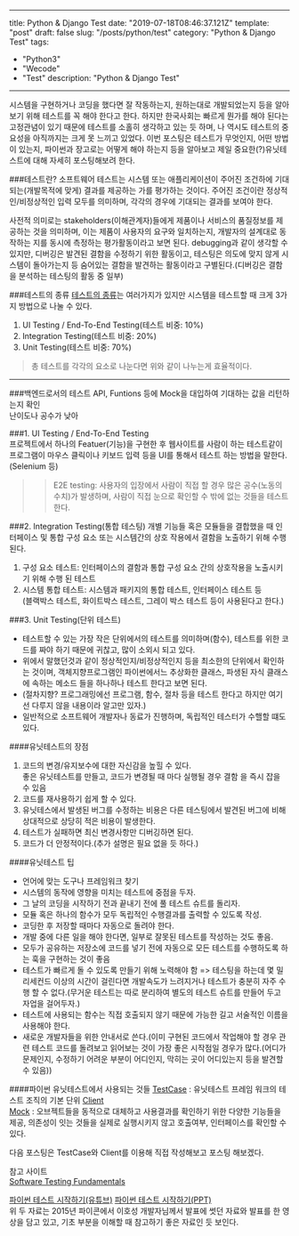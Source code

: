 ---
title: Python & Django Test 
date: "2019-07-18T08:46:37.121Z"
template: "post"
draft: false
slug: "/posts/python/test"
category: "Python & Django Test"
tags:
  - "Python3"
  - "Wecode"
  - "Test"
description: "Python & Django Test"

------

시스템을 구현하거나 코딩을 했다면 잘 작동하는지, 원하는대로 개발되었는지 등을 알아보기 위해 테스트를 꼭 해야 한다고 한다. 하지만 한국사회는 빠르게 뭔가를 해야 된다는 고정관념이 있기 때문에 테스트를 소홀히 생각하고 있는 듯 하며, 나 역시도 테스트의 중요성을 아직까지는 크게 못 느끼고 있었다. 이번 포스팅은 테스트가 무엇인지, 어떤 방법이 있는지, 파이썬과 장고로는 어떻게 해야 하는지 등을 알아보고 제일 중요한(?)유닛테스트에 대해 자세히 포스팅해보려 한다.

###테스트란?
소프트웨어 테스트는 시스템 또는 애플리케이션이 주어진 조건하에 기대되는(개발목적에 맞게) 결과를 제공하는 가를 평가하는 것이다. 주어진 조건이란 정상적인/비정상적인 입력 모두를 의미하며, 각각의 경우에 기대되는 결과를 보여야 한다. 

사전적 의미로는 stakeholders(이해관계자)들에게 제품이나 서비스의 품질정보를 제공하는 것을 의미하며, 이는 제품이 사용자의 요구와 일치하는지, 개발자의 설계대로 동작하는 지를 동시에 측정하는 평가활동이라고 보면 된다. debugging과 같이 생각할 수 있지만, 디버깅은 발견된 결함을 수정하기 위한 활동이고, 테스팅은 의도에 맞지 않게 시스템이 돌아가는지 등 숨어있는 결함을 발견하는 활동이라고 구별된다.(디버깅은 결함을 분석하는 테스팅의 활동 중 일부)

###테스트의 종류
[테스트의 종류](https://eehoeskrap.tistory.com/14)는 여러가지가 있지만 시스템을 테스트할 때 크게 3가지 방법으로 나눌 수 있다.

1. UI Testing / End-To-End Testing(테스트 비중: 10%)
2. Integration Testing(테스트 비중: 20%)
3. Unit Testing(테스트 비중: 70%)  

> 총 테스트를 각각의 요소로 나눈다면 위와 같이 나누는게 효율적이다.  
-----

###백엔드로서의 테스트
API, Funtions 등에 Mock을 대입하여 기대하는 값을 리턴하는지 확인   
난이도나 공수가 낮아 


###1. UI Testing / End-To-End Testing  
프로젝트에서 하나의 Featuer(기능)을 구현한 후 웹사이트를 사람이 하는 테스트같이 프로그램이 마우스 클릭이나 키보드 입력 등을 UI를 통해서 테스트 하는 방법을 말한다. (Selenium 등)
>> E2E testing: 사용자의 입장에서 사람이 직접 할 경우 많은 공수(노동의 수치)가 발생하며, 사람이 직접 눈으로 확인할 수 밖에 없는 것들을 테스트한다.

###2. Integration Testing(통합 테스팅)
개별 기능들 혹은 모듈들을 결합했을 때 인터페이스 및 통합 구성 요소 또는 시스템간의 상호 작용에서 결함을 노출하기 위해 수행된다.  
1) 구성 요소 테스트: 인터페이스의 결함과 통합 구성 요소 간의 상호작용을 노출시키기 위해 수행 된 테스트
2) 시스템 통합 테스트: 시스템과 패키지의 통합 테스트, 인터페이스 테스트 등  
(블랙박스 테스트, 화이트박스 테스트, 그레이 박스 테스트 등이 사용된다고 한다.)   

###3. Unit Testing(단위 테스트)
* 테스트할 수 있는 가장 작은 단위에서의 테스트를 의미하며(함수), 테스트를 위한 코드를 짜야 하기 때문에 귀찮고, 많이 소외시 되고 있다.  
* 위에서 말했던것과 같이 정상적인지/비정상적인지 등을 최소한의 단위에서 확인하는 것이며, 객체지향프로그램인 파이썬에서느 추상화한 클래스, 파생된 자식 클래스에 속하는 메소드 들을 하나하나 테스트 한다고 보면 된다.  
* (절차지향? 프로그래밍에선 프로그램, 함수, 절차 등을 테스트 한다고 하지만 여기선 다루지 않을 내용이라 알고만 있자.)
* 일반적으로 소프트웨어 개발자나 동료가 진행하며, 독립적인 테스터가 수핼할 떄도 있다.  

####유닛테스트의 장점
1. 코드의 변경/유지보수에 대한 자신감을 높힐 수 있다.  
좋은 유닛테스트를 만들고, 코드가 변경될 때 마다 실행될 경우 결함 을 즉시 잡을 수 있음  
2. 코드를 재사용하기 쉽게 할 수 있다. 
3. 유닛테스에서 발생된 버그를 수정하는 비용은 다른 테스팅에서 발견된 버그에 비해 상대적으로 상당히 적은 비용이 발생한다.  
4. 테스트가 실패하면 최신 변경사항만 디버깅하면 된다. 
5. 코드가 더 안정적이다.(추가 설명은 필요 없을 듯 하다.)

####유닛테스트 팁
* 언어에 맞는 도구나 프레임워크 찾기
* 시스템의 동작에 영향을 미치는 테스트에 중점을 두자.  
* 그 날의 코딩을 시작하기 전과 끝내기 전에 풀 테스트 슈트를 돌리자.  
* 모듈 혹은 하나의 함수가 모두 독립적인 수행결과를 출력할 수 있도록 작성. 
* 코딩한 후 저장할 때마다 자동으로 돌려야 한다.  
* 개발 중에 다른 일을 해야 한다면, 일부로 잘못된 테스트를 작성하는 것도 좋음.
* 모두가 공유하는 저장소에 코드를 넣기 전에 자동으로 모든 테스트를 수행하도록 하는 훅을 구현하는 것이 좋음
* 테스트가 빠르게 돌 수 있도록 만들기 위해 노력해야 함 => 테스팅을 하는데 몇 밀리세컨드 이상의 시간이 걸린다면 개발속도가 느려지거나 테스트가 충분히 자주 수행 할 수 없다.(무거운 테스트는 따로 분리하여 별도의 테스트 슈트를 만들어 두고 자업을 걸어두자.)
* 테스트에 사용되는 함수는 직접 호출되지 않기 때문에 가능한 길고 서술적인 이름을 사용해야 한다.  
* 새로운 개발자들을 위한 안내서로 쓴다.(이미 구현된 코드에서 작업해야 할 경우 관련 테스트 코드를 돌려보고 읽어보는 것이 가장 좋은 시작점일 경우가 많다.(어디가 문제인지, 수정하기 어려운 부분이 어디인지, 막히는 곳이 어디있는지 등을 발견할 수 있음))

####파이썬 유닛테스트에서 사용되는 것들
[TestCase](https://docs.djangoproject.com/en/dev/topics/testing/overview/) : 유닛테스트 프레임 워크의 테스트 조직의 기본 단위
[Client](https://docs.djangoproject.com/en/dev/topics/testing/tools/)  
[Mock](https://blog.leop0ld.org/posts/about-mocking/) : 오브젝트들을 동적으로 대체하고 사용결과를 확인하기 위한 다양한 기능들을 제공, 의존성이 잇는 것들을 실제로 실행시키지 않고 호출여부, 인터페이스를 확인할 수 있다.

다음 포스팅은 TestCase와 Client를 이용해 직접 작성해보고 포스팅 해보겠다.  

참고 사이트  
[Software Testing Fundamentals](http://softwaretestingfundamentals.com/integration-testing/)

[파이썬 테스트 시작하기(유튜브)](https://www.youtube.com/watch?v=hAUjItE42cY)
[파이썬 테스트 시작하기(PPT)](https://www.slideshare.net/hosunglee948/python-52222334)  
위 두 자료는 2015년 파이콘에서 이호성 개발자님께서 발표에 썻던 자료와 발표를 한 영상을 담고 있고, 기초 부분을 이해할 때 참고하기 좋은 자료인 듯 보인다.